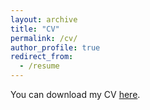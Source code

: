 ```yaml
---
layout: archive
title: "CV"
permalink: /cv/
author_profile: true
redirect_from:
  - /resume
---
```


You can download my CV [here](/files/pdf/MarwaneBourdimCV.pdf).
